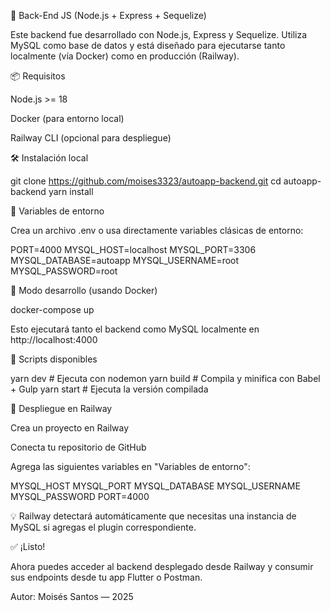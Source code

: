 🚀 Back-End JS (Node.js + Express + Sequelize)

Este backend fue desarrollado con Node.js, Express y Sequelize. Utiliza MySQL como base de datos y está diseñado para ejecutarse tanto localmente (vía Docker) como en producción (Railway).

📦 Requisitos

Node.js >= 18

Docker (para entorno local)

Railway CLI (opcional para despliegue)

🛠 Instalación local

git clone https://github.com/moises3323/autoapp-backend.git
cd autoapp-backend
yarn install

🔐 Variables de entorno

Crea un archivo .env o usa directamente variables clásicas de entorno:

PORT=4000
MYSQL_HOST=localhost
MYSQL_PORT=3306
MYSQL_DATABASE=autoapp
MYSQL_USERNAME=root
MYSQL_PASSWORD=root

🧪 Modo desarrollo (usando Docker)

docker-compose up

Esto ejecutará tanto el backend como MySQL localmente en http://localhost:4000

📜 Scripts disponibles

yarn dev      # Ejecuta con nodemon
yarn build    # Compila y minifica con Babel + Gulp
yarn start    # Ejecuta la versión compilada

🚀 Despliegue en Railway

Crea un proyecto en Railway

Conecta tu repositorio de GitHub

Agrega las siguientes variables en "Variables de entorno":

MYSQL_HOST
MYSQL_PORT
MYSQL_DATABASE
MYSQL_USERNAME
MYSQL_PASSWORD
PORT=4000

💡 Railway detectará automáticamente que necesitas una instancia de MySQL si agregas el plugin correspondiente.

✅ ¡Listo!

Ahora puedes acceder al backend desplegado desde Railway y consumir sus endpoints desde tu app Flutter o Postman.

Autor: Moisés Santos — 2025
